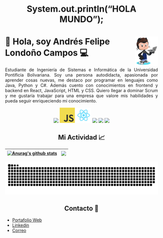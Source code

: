 <h1 align="center"> System.out.println(“HOLA MUNDO”);  
</h1>

# <img src="https://github.com/ApidriuC/ApidriuC/blob/main/octogato.png" width=15% align=right /> 👋 Hola, soy Andrés Felipe Londoño Campos 💻 

<p align="justify">
  Estudiante de Ingeniería de Sistemas e Informática de la Universidad Pontificia Bolivariana. Soy una persona         autodidacta, apasionada por aprender cosas     nuevas, me destaco por programar en lenguajes como Java, Python y C#. Además cuento con conocimientos en frontend y backend   en React, JavaScript, HTML y CSS. Quiero llegar a dominar Scrum y me gustaría trabajar para una empresa que valore mis habilidades y pueda seguir enriqueciendo mi       conocimiento.
</p>

<div align="center">
<code><img height="50" src="https://www.gmkfreelogos.com/logos/J/img/Java-3.gif"></code>
<code><img height="50" src="https://raw.githubusercontent.com/github/explore/80688e429a7d4ef2fca1e82350fe8e3517d3494d/topics/javascript/javascript.png"></code>
<code><img height="50" src="https://raw.githubusercontent.com/github/explore/80688e429a7d4ef2fca1e82350fe8e3517d3494d/topics/react/react.png"></code>
<code><img height="50" src="https://play-lh.googleusercontent.com/85WnuKkqDY4gf6tndeL4_Ng5vgRk7PTfmpI4vHMIosyq6XQ7ZGDXNtYG2s0b09kJMw"></code>
<code><img height="50" src="https://play-lh.googleusercontent.com/uGqP7F-E_eaEwTb3hMz63MWf0YKRSK6n9INBwibBSOrGDg6B3sd-ACuqNrR312ohdQ"></code>
<code><img height="50" src="https://cdn-icons-png.flaticon.com/512/5968/5968242.png"></code>
</div>
  

<h2 align="center"> Mi Actividad 📈</h2>

<div align="center">
  
| <a href="https://github.com/anuraghazra/github-readme-stats"><img align="center" src="https://github-readme-stats.vercel.app/api?username=ApidriuC&show_icons=true&include_all_commits=true&theme=buefy&hide_border=true" alt="Anurag's github stats" /></a> | <a href="https://github.com/anuraghazra/github-readme-stats"><img align="center" src="https://github-readme-stats.vercel.app/api/top-langs/?username=ApidriuC&layout=compact&theme=buefy&hide_border=true" /></a> |
| ------------- | ------------- |
  
</div>


<p align="center">
<!--SNAKE-->
   <img src="https://github.com/ApidriuC/ApidriuC/blob/main/github-contribution-grid-snake.svg" alt="snake">
</p>



<h2 align="center"> Contacto 📩 </h2>

- [Portafolio Web](https://portafolio-andres-londono.netlify.app/)
- [Linkedin](https://www.linkedin.com/in/andr%C3%A9s-felipe-londo%C3%B1o-campos-b03741222/)
- [Correo](mailto:andresfloncam@gmail.com)



